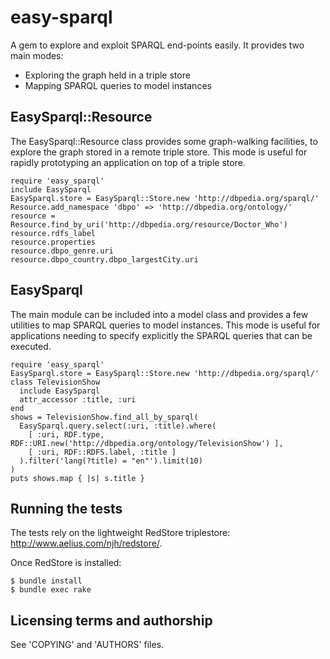 easy-sparql
===========

A gem to explore and exploit SPARQL end-points easily. It provides two main modes:

* Exploring the graph held in a triple store
* Mapping SPARQL queries to model instances

EasySparql::Resource
--------------------

The EasySparql::Resource class provides some graph-walking facilities,
to explore the graph stored in a remote triple store. This mode is useful
for rapidly prototyping an application on top of a triple store.

    require 'easy_sparql'
    include EasySparql
    EasySparql.store = EasySparql::Store.new 'http://dbpedia.org/sparql/'
    Resource.add_namespace 'dbpo' => 'http://dbpedia.org/ontology/'
    resource = Resource.find_by_uri('http://dbpedia.org/resource/Doctor_Who')
    resource.rdfs_label
    resource.properties
    resource.dbpo_genre.uri
    resource.dbpo_country.dbpo_largestCity.uri


EasySparql
----------

The main module can be included into a model class and provides a few
utilities to map SPARQL queries to model instances. This mode is useful
for applications needing to specify explicitly the SPARQL queries
that can be executed.


    require 'easy_sparql'
    EasySparql.store = EasySparql::Store.new 'http://dbpedia.org/sparql/'
    class TelevisionShow
      include EasySparql
      attr_accessor :title, :uri
    end
    shows = TelevisionShow.find_all_by_sparql(
      EasySparql.query.select(:uri, :title).where(
        [ :uri, RDF.type, RDF::URI.new('http://dbpedia.org/ontology/TelevisionShow') ], 
        [ :uri, RDF::RDFS.label, :title ] 
      ).filter('lang(?title) = "en"').limit(10)
    )
    puts shows.map { |s| s.title }


Running the tests
-----------------

The tests rely on the lightweight RedStore triplestore: http://www.aelius.com/njh/redstore/.

Once RedStore is installed:

    $ bundle install
    $ bundle exec rake


Licensing terms and authorship
------------------------------

See 'COPYING' and 'AUTHORS' files.
